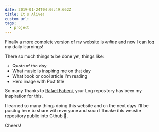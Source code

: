 ```yaml
---
date: 2019-01-24T04:05:49.662Z
title: It's Alive!
custom_url:
tags:
  - project
---
```

Finally a more complete version of my website is _online_ and now I can log my daily learnings!

There so much things to be done yet, things like:

* Quote of the day
* What music is inspiring me on that day
* What book or cool article I'm reading
* Hero image with Post title

So many Thanks to [Rafael Fabeni](http://www.raphaelfabeni.com.br/), your Log repository has been my inspiration for this.

I learned so many things doing this website and on the next days I'll be posting here to share with everyone and soon I'll make this website repository public into Github 🥰.

Cheers!
